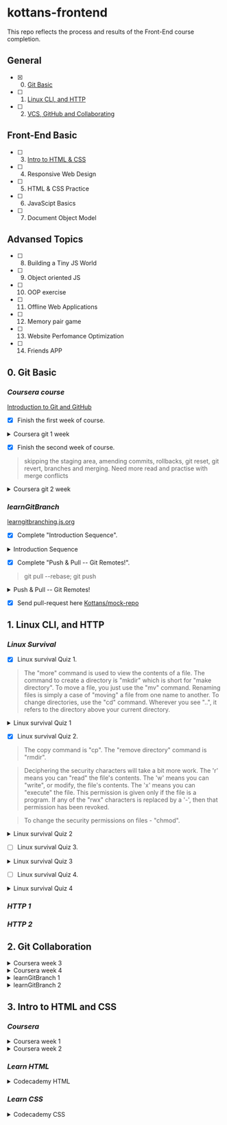 # kottans-frontend
This repo reflects the process and results of the Front-End course completion.

## General
- [X] 0. [Git Basic](#1-git-basic)
- [ ] 1. [Linux CLI, and HTTP](#2-linux-cli-and-http)
- [ ] 2. [VCS, GitHub and Collaborating](#3-git-collaboration)

## Front-End Basic
- [ ] 3. [Intro to HTML & CSS](#4-intro-to-html-and-css)
- [ ] 4. Responsive Web Design
- [ ] 5. HTML & CSS Practice
- [ ] 6. JavaScipt Basics
- [ ] 7. Document Object Model

## Advansed Topics
- [ ] 8. Building a Tiny JS World
- [ ] 9. Object oriented JS
- [ ] 10. OOP exercise
- [ ] 11. Offline Web Applications
- [ ] 12. Memory pair game
- [ ] 13. Website Perfomance Optimization
- [ ] 14. Friends APP

## 0. Git Basic
###  _Coursera course_
 [Introduction to Git and GitHub](https://www.coursera.org/learn/introduction-git-github)

- [X] Finish the first week of course.
<details><summary>Coursera git 1 week</summary>

 ![Coursera git 1 week](docs/git-course_week1.png)
</details>

- [X] Finish the second week of course.
>skipping the staging area, amending commits, rollbacks, git reset, git revert, branches and merging.
>Need more read and practise with merge conflicts

<details><summary>Coursera git 2 week</summary>

  ![Coursera git 2 week](docs/git-course_week2.png)
</details>

### _learnGitBranch_
[learngitbranching.js.org](https://learngitbranching.js.org/)

- [X] Complete "Introduction Sequence".
<details><summary>Introduction Sequence</summary>
 
  ![Introduction Sequence](docs/learngitbranching1.1.png)
</details>

- [X] Complete "Push & Pull -- Git Remotes!".
> git pull --rebase; git push
<details><summary>Push & Pull -- Git Remotes!</summary>

  ![Push & Pull -- Git Remotes!](docs/learngitbranching2.1.png)
</details>

- [X] Send pull-request here [Kottans/mock-repo ](https://github.com/Kottans/mock-repo)


## 1. Linux CLI, and HTTP
### _Linux Survival_

- [X] Linux survival Quiz 1.
>The "more" command is used to view the contents of a file. The command to create a directory is "mkdir" which is short for "make directory". 
>To move a file, you just use the "mv" command. Renaming files is simply a case of "moving" a file from one name to another. To change directories, use the "cd" command. Wherever you see "..", it refers to the directory above your current directory.

<details><summary>Linux survival Quiz 1</summary>

  ![Linux survival Quiz 1](task_linux_cli/linux1.png)
</details>

- [X] Linux survival Quiz 2.
> The copy command is "cp". The "remove directory" command is "rmdir".

> Deciphering the security characters will take a bit more work. The 'r' means you can "read" the file's contents.
The 'w' means you can "write", or modify, the file's contents.
The 'x' means you can "execute" the file. This permission is given only if the file is a program.
If any of the "rwx" characters is replaced by a '-', then that permission has been revoked.

> To change the security permissions on files - "chmod".
<details><summary>Linux survival Quiz 2</summary>

  ![Linux survival Quiz 2](task_linux_cli/linux2.png)
</details>

- [ ] Linux survival Quiz 3.

<details><summary>Linux survival Quiz 3</summary>

  ![Linux survival Quiz 3](task_linux_cli/linux3.png)
</details>

- [ ] Linux survival Quiz 4.
<details><summary>Linux survival Quiz 4</summary>

  ![Linux survival Quiz 4](task_linux_cli/linux4.png)
</details>

### _HTTP 1_

### _HTTP 2_

## 2. Git Collaboration

<details><summary>Coursera week 3</summary>

  ![Coursera week 3](task_git_collaboration/week3.png)
</details>
<details><summary>Coursera week 4</summary>

  ![Coursera week 4](task_git_collaboration/week4.png)
</details>

<details><summary>learnGitBranch 1</summary>

  ![learnGitBranch 1](task_git_collaboration/learningbraching1.png)
</details>
<details><summary>learnGitBranch 2</summary>

  ![learnGitBranch 2](task_git_collaboration/learningbraching2.png)
</details>

## 3. Intro to HTML and CSS
### _Coursera_

<details><summary>Coursera week 1</summary>

  ![Coursera week 1](task_html_css_intro/coursera1.png)
</details>
<details><summary>Coursera week 2</summary>

  ![Coursera week 2](task_html_css_intro/coursera2.png)
</details>

### _Learn HTML_

<details><summary>Codecademy HTML</summary>

  ![Codecademy HTML](task_html_css_intro/codecademyhtml.png)
</details>

### _Learn CSS_

<details><summary>Codecademy CSS</summary>

  ![Codecademy CSS](task_html_css_intro/codecademycss.png)
</details>
